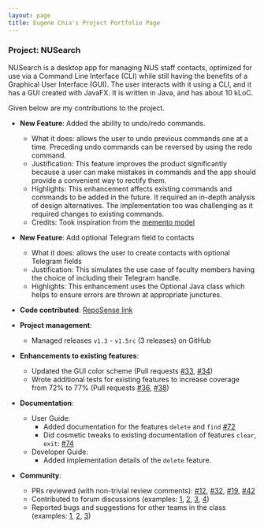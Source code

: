 ```yaml
---
layout: page
title: Eugene Chia's Project Portfolio Page
---
```


### Project: NUSearch

NUSearch is a desktop app for managing NUS staff contacts, optimized for use via a Command Line Interface (CLI) while still having the benefits of a Graphical User Interface (GUI).
The user interacts with it using a CLI, and it has a GUI created with JavaFX. It is written in Java, and has about 10 kLoC.

Given below are my contributions to the project.

* **New Feature**: Added the ability to undo/redo commands.
    * What it does: allows the user to undo previous commands one at a time. Preceding undo commands can be reversed by using the redo command.
    * Justification: This feature improves the product significantly because a user can make mistakes in commands and the app should provide a convenient way to rectify them.
    * Highlights: This enhancement affects existing commands and commands to be added in the future. It required an in-depth analysis of design alternatives. The implementation too was challenging as it required changes to existing commands.
    * Credits: Took inspiration from the [memento model](https://medium.com/design-patterns-in-python/memento-pattern-eba610b3b59c)

* **New Feature**: Add optional Telegram field to contacts
  * What it does: allows the user to create contacts with optional Telegram fields
  * Justification: This simulates the use case of faculty members having the choice of including their Telegram handle.
  * Highlights: This enhancement uses the Optional Java class which helps to ensure errors are thrown at appropriate junctures.

* **Code contributed**: [RepoSense link]()

* **Project management**:
    * Managed releases `v1.3` - `v1.5rc` (3 releases) on GitHub

* **Enhancements to existing features**:
    * Updated the GUI color scheme (Pull requests [\#33](), [\#34]())
    * Wrote additional tests for existing features to increase coverage from 72% to 77% (Pull requests [\#36](), [\#38]())

* **Documentation**:
    * User Guide:
        * Added documentation for the features `delete` and `find` [\#72]()
        * Did cosmetic tweaks to existing documentation of features `clear`, `exit`: [\#74]()
    * Developer Guide:
        * Added implementation details of the `delete` feature.

* **Community**:
    * PRs reviewed (with non-trivial review comments): [\#12](), [\#32](), [\#19](), [\#42]()
    * Contributed to forum discussions (examples: [1](https://github.com/nus-cs2103-AY2122S2/forum/issues/191), [2](https://github.com/nus-cs2103-AY2122S2/forum/issues/117), [3](), [4]())
    * Reported bugs and suggestions for other teams in the class (examples: [1](), [2](), [3]())
  